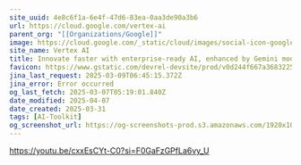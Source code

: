 ```yaml
---
site_uuid: 4e8c6f1a-6e4f-47d6-83ea-0aa3de90a3b6
url: https://cloud.google.com/vertex-ai
parent_org: "[[Organizations/Google]]"
image: https://cloud.google.com/_static/cloud/images/social-icon-google-cloud-1200-630.png
site_name: Vertex AI
title: Innovate faster with enterprise-ready AI, enhanced by Gemini models
favicon: https://www.gstatic.com/devrel-devsite/prod/v0d244f667a3683225cca86d0ecf9b9b81b1e734e55a030bdcd3f3094b835c987/cloud/images/favicons/onecloud/favicon.ico
jina_last_request: 2025-03-09T06:45:15.372Z
jina_error: Error occurred
og_last_fetch: 2025-03-07T05:19:01.840Z
date_modified: 2025-04-07
date_created: 2025-03-31
tags: [AI-Toolkit]
og_screenshot_url: https://og-screenshots-prod.s3.amazonaws.com/1920x1080/80/false/4da933ce6395c6c85630fc7328079974e5476e31f28fbd4bc43681db8f29ea9b.jpeg
---
```


https://youtu.be/cxxEsCYt-C0?si=F0GaFzGPfLa6vy_U
